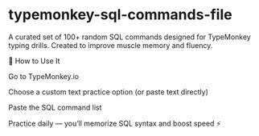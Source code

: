 # typemonkey-sql-commands-file
A curated set of 100+ random SQL commands designed for TypeMonkey typing drills. Created to improve muscle memory and fluency.

🧠 How to Use It

Go to TypeMonkey.io

Choose a custom text practice option (or paste text directly)

Paste the SQL command list 

Practice daily — you’ll memorize SQL syntax and boost speed ⚡
